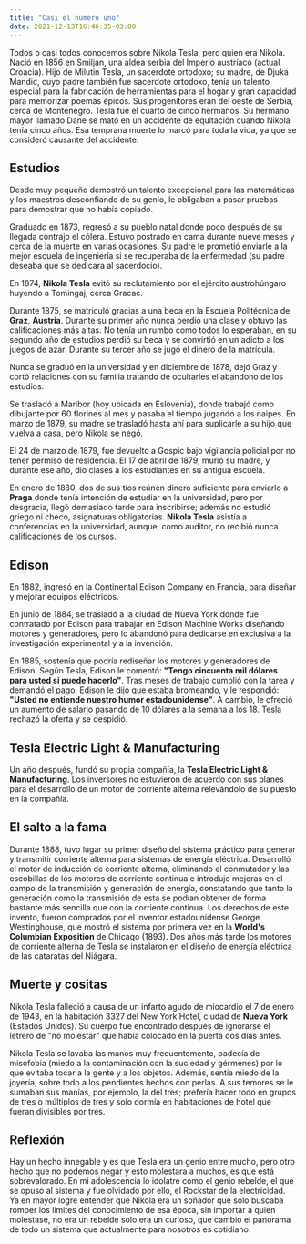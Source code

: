 ```yaml
---
title: "Casi el numero uno"
date: 2021-12-13T16:46:35-03:00
---
```

Todos o casi todos conocemos sobre Nikola Tesla, pero quien era Nikola. Nació en 1856 en Smiljan, una aldea serbia del Imperio austríaco (actual Croacia).  Hijo de Milutin Tesla, un sacerdote ortodoxo; su madre, de Djuka Mandic, cuyo padre también fue sacerdote ortodoxo, tenía un talento especial para la fabricación de herramientas para el hogar y gran capacidad para memorizar poemas épicos. Sus progenitores eran del oeste de Serbia, cerca de Montenegro. Tesla fue el cuarto de cinco hermanos. Su hermano mayor llamado Dane se mató en un accidente de equitación cuando Nikola tenía cinco años. Esa temprana muerte lo marcó para toda la vida, ya que se consideró causante del accidente.

## Estudios

Desde muy pequeño demostró un talento excepcional para las matemáticas y los maestros desconfiando de su genio, le obligaban a pasar pruebas para demostrar que no había copiado.

Graduado en 1873, regresó a su pueblo natal donde poco después de su llegada contrajo el cólera. Estuvo postrado en cama durante nueve meses y cerca de la muerte en varias ocasiones. Su padre le prometió enviarle a la mejor escuela de ingeniería si se recuperaba de la enfermedad (su padre deseaba que se dedicara al sacerdocio). 

En 1874, **Nikola Tesla** evitó su reclutamiento por el ejército austrohúngaro huyendo a Tomingaj, cerca Gracac.

Durante 1875, se matriculó gracias a una beca en la Escuela Politécnica de **Graz**, **Austria**. Durante su primer año nunca perdió una clase y obtuvo las calificaciones más altas. No tenía un rumbo como todos lo esperaban, en su segundo año de estudios perdió su beca y se convirtió en un adicto a los juegos de azar. Durante su tercer año se jugó el dinero de la matrícula.

Nunca se graduó en la universidad y en diciembre de 1878, dejó Graz y cortó relaciones con su familia tratando de ocultarles el abandono de los estudios.

Se trasladó a Maribor (hoy ubicada en Eslovenia), donde trabajó como dibujante por 60 florines al mes y pasaba el tiempo jugando a los naipes. En marzo de 1879, su madre se trasladó hasta ahí para suplicarle a su hijo que vuelva a casa, pero Nikola se negó.

El 24 de marzo de 1879, fue devuelto a Gospic bajo vigilancia policial por no tener permiso de residencia. El 17 de abril de 1879, murió su madre, y durante ese año, dio clases a los estudiantes en su antigua escuela.

En enero de 1880, dos de sus tíos reúnen dinero suficiente para enviarlo a **Praga** donde tenía intención de estudiar en la universidad, pero por desgracia, llegó demasiado tarde para inscribirse; además no estudió griego ni checo, asignaturas obligatorias. **Nikola Tesla** asistía a conferencias en la universidad, aunque, como auditor, no recibió nunca calificaciones de los cursos.

## Edison

En 1882, ingresó en la Continental Edison Company en Francia, para diseñar y mejorar equipos eléctricos.

En junio de 1884, se trasladó a la ciudad de Nueva York donde fue contratado por Edison para trabajar en Edison Machine Works diseñando motores y generadores, pero lo abandonó para dedicarse en exclusiva a la investigación experimental y a la invención.

En 1885, sostenía que podría rediseñar los motores y generadores de Edison. Según Tesla, Edison le comentó: **"Tengo cincuenta mil dólares para usted si puede hacerlo"**. Tras meses de trabajo cumplió con la tarea y demandó el pago. Edison le dijo que estaba bromeando, y le respondió: **"Usted no entiende nuestro humor estadounidense"**. A cambio, le ofreció un aumento de salario pasando de 10 dólares a la semana a los 18. Tesla rechazó la oferta y se despidió.

## Tesla Electric Light & Manufacturing

Un año después, fundó su propia compañía, la **Tesla Electric Light & Manufacturing**. Los inversores no estuvieron de acuerdo con sus planes para el desarrollo de un motor de corriente alterna relevándolo de su puesto en la compañía.

## El salto a la fama

Durante 1888, tuvo lugar su primer diseño del sistema práctico para generar y transmitir corriente alterna para sistemas de energía eléctrica. Desarrolló el motor de inducción de corriente alterna, eliminando el conmutador y las escobillas de los motores de corriente continua e introdujo mejoras en el campo de la transmisión y generación de energía, constatando que tanto la generación como la transmisión de esta se podían obtener de forma bastante más sencilla que con la corriente continua. Los derechos de este invento, fueron comprados por el inventor estadounidense George Westinghouse, que mostró el sistema por primera vez en la **World's Columbian Exposition** de Chicago (1893). Dos años más tarde los motores de corriente alterna de Tesla se instalaron en el diseño de energía eléctrica de las cataratas del Niágara.

## Muerte y cositas

Nikola Tesla falleció a causa de un infarto agudo de miocardio el 7 de enero de 1943, en la habitación 3327 del New York Hotel, ciudad de **Nueva York** (Estados Unidos). Su cuerpo fue encontrado después de ignorarse el letrero de "no molestar" que había colocado en la puerta dos días antes.

Nikola Tesla se lavaba las manos muy frecuentemente, padecía de misofobia (miedo a la contaminación con la suciedad y gérmenes) por lo que evitaba tocar a la gente y a los objetos. Además, sentía miedo de la joyería, sobre todo a los pendientes hechos con perlas. A sus temores se le sumaban sus manías, por ejemplo, la del tres; prefería hacer todo en grupos de tres o múltiplos de tres y solo dormía en habitaciones de hotel que fueran divisibles por tres.

## Reflexión

Hay un hecho innegable y es que Tesla era un genio entre mucho, pero otro hecho que no podemos negar y esto molestara a muchos, es que está sobrevalorado. En mi adolescencia lo idolatre como el genio rebelde, el que se opuso al sistema y fue olvidado por ello, el Rockstar de la electricidad. Ya en mayor logre entender que Nikola era un soñador que solo buscaba romper los límites del conocimiento de esa época, sin importar a quien molestase, no era un rebelde solo era un curioso, que cambio el panorama de todo un sistema que actualmente para nosotros es cotidiano.

